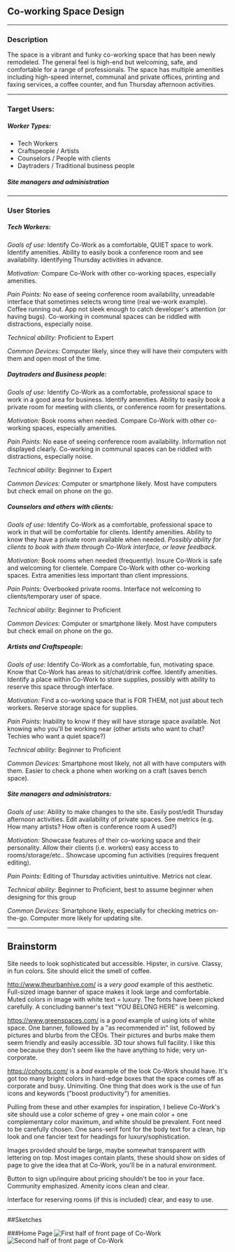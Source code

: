 ## Co-working Space Design

---
### Description
The space is a vibrant and funky co-working space that has been newly remodeled. The general feel is high-end but welcoming, safe, and comfortable for a range of professionals. The space has multiple amenities including high-speed internet, communal and private offices, printing and faxing services, a coffee counter, and fun Thursday afternoon activities.

---

### Target Users:

##### Worker Types:
- Tech Workers
- Craftspeople / Artists
- Counselors / People with clients
- Daytraders / Traditional business people

##### Site managers and administration
---

### User Stories
##### Tech Workers:
*Goals of use:* Identify Co-Work as a comfortable, QUIET space to work. Identify amenities. Ability to easily book a conference room and see availability. Identifying Thursday activities in advance.

*Motivation:* Compare Co-Work with other co-working spaces, especially amenities.

*Pain Points:* No ease of seeing conference room availability, unreadable interface that sometimes selects wrong time (real we-work example). Coffee running out. App not sleek enough to catch developer's attention (or having bugs). Co-working in communal spaces can be riddled with distractions, especially noise.

*Technical ability:* Proficient to Expert

*Common Devices:* Computer likely, since they will have their computers with them and open most of the time.


##### Daytraders and Business people:
*Goals of use:* Identify Co-Work as a comfortable, professional space to work in a good area for business. Identify amenities. Ability to easily book a private room for meeting with clients, or conference room for presentations.

*Motivation:* Book rooms when needed. Compare Co-Work with other co-working spaces, especially amenities.

*Pain Points:* No ease of seeing conference room availability. Information not displayed clearly. Co-working in communal spaces can be riddled with distractions, especially noise.

*Technical ability:* Beginner to Expert

*Common Devices:* Computer or smartphone likely. Most have computers but check email on phone on the go.


##### Counselors and others with clients:
*Goals of use:* Identify Co-Work as a comfortable, professional space to work in that will be comfortable for clients. Identify amenities. Ability to know they have a private room available when needed. *Possibly ability for clients to book with them through Co-Work interface, or leave feedback.*

*Motivation:* Book rooms when needed (frequently). Insure Co-Work is safe and welcoming for clientele. Compare Co-Work with other co-working spaces. Extra amenities less important than client impressions.

*Pain Points:* Overbooked private rooms. Interface not welcoming to clients/temporary user of space.

*Technical ability:* Beginner to Proficient

*Common Devices:* Computer or smartphone likely. Most have computers but check email on phone on the go.


##### Artists and Craftspeople:
*Goals of use:* Identify Co-Work as a comfortable, fun, motivating space. Know that Co-Work has areas to sit/chat/drink coffee. Identify amenities. Identify a place within Co-Work to store supplies, possibly with ability to reserve this space through interface.

*Motivation:* Find a co-working space that is FOR THEM, not just about tech workers. Reserve storage space for supplies.

*Pain Points:* Inability to know if they will have storage space available. Not knowing who you'll be working near (other artists who want to chat? Techies who want a quiet space?)

*Technical ability:* Beginner to Proficient

*Common Devices:* Smartphone most likely, not all with have computers with them. Easier to check a phone when working on a craft (saves bench space).

##### Site managers and administrators:
*Goals of use:* Ability to make changes to the site. Easily post/edit Thursday afternoon activities. Edit availability of private spaces. See metrics (e.g. How many artists? How often is conference room A used?)

*Motivation:* Showcase features of their co-working space and their personality. Allow their clients (i.e. workers) easy access to rooms/storage/etc.. Showcase upcoming fun activities (requires frequent editing).

*Pain Points:* Editing of Thursday activities unintuitive. Metrics not clear.

*Technical ability:* Beginner to Proficient, best to assume beginner when designing for this group

*Common Devices:* Smartphone likely, especially for checking metrics on-the-go. Computer more likely for updating site.

---

## Brainstorm

Site needs to look sophisticated but accessible. Hipster, in cursive. Classy, in fun colors. Site should elicit the smell of coffee.

http://www.theurbanhive.com/ is a *very good* example of this aesthetic. Full-sized image banner of space makes it look large and comfortable. Muted colors in image with white text = luxury. The fonts have been picked carefully. A concluding banner's text "YOU BELONG HERE" is welcoming.

https://www.greenspaces.com/ is a *good* example of using lots of white space. One banner, followed by a "as recommended in" list, followed by pictures and blurbs from the CEOs. Their pictures and burbs make them seem friendly and easily accessible. 3D tour shows full facility. I like this one because they don't seem like the have anything to hide; very un-corporate.

https://cohoots.com/ is a *bad* example of the look Co-Work should have. It's got too many bright colors in hard-edge boxes that the space comes off as corporate and busy. Uninviting. One thing that does work is the use of fun icons and keywords ("boost productivity") for amenities.

Pulling from these and other examples for inspiration, I believe Co-Work's site should use a color scheme of grey + one main color + one complementary color maximum, and white should be prevalent. Font need to be carefully chosen. One sans-serif font for the body text for a clean, hip look and one fancier text for headings for luxury/sophistication.

Images provided should be large, maybe somewhat transparent with lettering on top. Most images contain plants, these should show on sides of page to give the idea that at Co-Work, you'll be in a natural environment.

Button to sign up/inquire about pricing shouldn't be too in your face. Community emphasized. Amenity icons clean and clear.

Interface for reserving rooms (if this is included) clear, and easy to use.

---

##Sketches

###Home Page
![First half of front page of Co-Work](img/Front-Page-1.jpg)
![Second half of front page of Co-Work](img/Front-Page-2.jpg)
